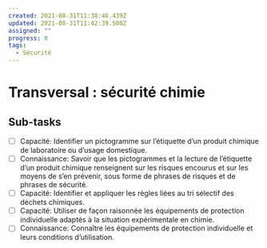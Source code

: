 ```yaml
---
created: 2021-08-31T11:38:46.439Z
updated: 2021-08-31T11:42:39.508Z
assigned: ""
progress: 0
tags:
  - Sécurité
---
```


# Transversal : sécurité chimie

## Sub-tasks

- [ ] Capacité: Identifier un pictogramme sur l’étiquette d’un produit chimique de laboratoire ou d’usage domestique.
- [ ] Connaissance: Savoir que les pictogrammes et la lecture de l’étiquette d’un produit chimique renseignent sur les risques encourus et sur les moyens de s’en prévenir, sous forme de phrases de risques et de phrases de sécurité.
- [ ] Capacité: Identifier et appliquer les règles liées au tri sélectif des déchets chimiques.
- [ ] Capacité: Utiliser de façon raisonnée les équipements de protection individuelle adaptés à la situation expérimentale en chimie.
- [ ] Connaissance: Connaître les équipements de protection individuelle et leurs conditions d’utilisation.

